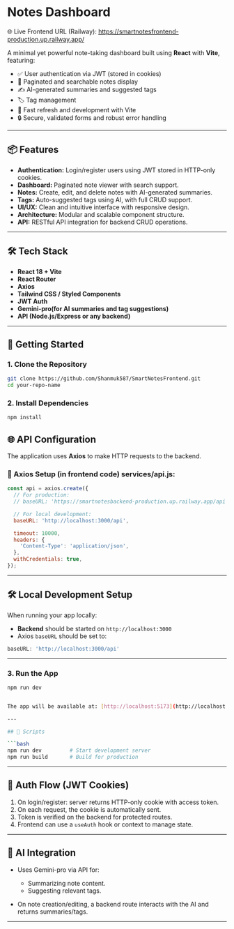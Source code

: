 # Notes Dashboard

  🌐 Live Frontend URL (Railway):
  https://smartnotesfrontend-production.up.railway.app/  
  
A minimal yet powerful note-taking dashboard built using **React** with **Vite**, featuring:

* ✅ User authentication via JWT (stored in cookies)
* 📄 Paginated and searchable notes display
* ✍️ AI-generated summaries and suggested tags
* 🏷️ Tag management
* 🚀 Fast refresh and development with Vite
* 🔒 Secure, validated forms and robust error handling

---

## 📦 Features

* **Authentication:** Login/register users using JWT stored in HTTP-only cookies.
* **Dashboard:** Paginated note viewer with search support.
* **Notes:** Create, edit, and delete notes with AI-generated summaries.
* **Tags:** Auto-suggested tags using AI, with full CRUD support.
* **UI/UX:** Clean and intuitive interface with responsive design.
* **Architecture:** Modular and scalable component structure.
* **API:** RESTful API integration for backend CRUD operations.

---

## 🛠️ Tech Stack

* **React 18 + Vite**
* **React Router**
* **Axios**
* **Tailwind CSS / Styled Components**
* **JWT Auth**
* **Gemini-pro(for AI summaries and tag suggestions)**
* **API (Node.js/Express or any backend)**

---

## 🚀 Getting Started

### 1. Clone the Repository

```bash
git clone https://github.com/Shanmuk587/SmartNotesFrontend.git
cd your-repo-name
```

### 2. Install Dependencies

```bash
npm install
```


  ## 🌐 API Configuration

The application uses **Axios** to make HTTP requests to the backend.

### 🔧 Axios Setup (in frontend code) services/api.js:

```js
const api = axios.create({
  // For production:
  // baseURL: 'https://smartnotesbackend-production.up.railway.app/api',

  // For local development:
  baseURL: 'http://localhost:3000/api',

  timeout: 10000,
  headers: {
    'Content-Type': 'application/json',
  },
  withCredentials: true,
});
```

---

## 🛠️ Local Development Setup

When running your app locally:

* **Backend** should be started on `http://localhost:3000`
* Axios `baseURL` should be set to:

```js
baseURL: 'http://localhost:3000/api'
```

---
### 3. Run the App

```bash
npm run dev


The app will be available at: [http://localhost:5173](http://localhost:5173)

---

## 📌 Scripts

```bash
npm run dev         # Start development server
npm run build       # Build for production
```

---

## 🔐 Auth Flow (JWT Cookies)

1. On login/register: server returns HTTP-only cookie with access token.
2. On each request, the cookie is automatically sent.
3. Token is verified on the backend for protected routes.
4. Frontend can use a `useAuth` hook or context to manage state.

---

## 🧠 AI Integration

* Uses Gemini-pro via API for:

  * Summarizing note content.
  * Suggesting relevant tags.
* On note creation/editing, a backend route interacts with the AI and returns summaries/tags.

---
